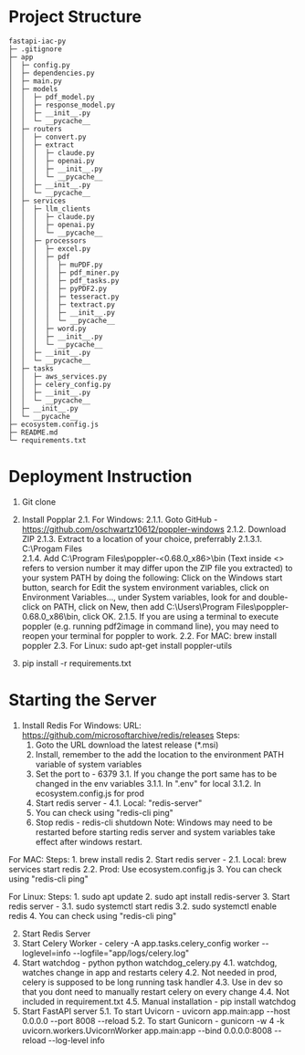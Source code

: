 # Project Structure
```
fastapi-iac-py
├─ .gitignore
├─ app
│  ├─ config.py
│  ├─ dependencies.py
│  ├─ main.py
│  ├─ models
│  │  ├─ pdf_model.py
│  │  ├─ response_model.py
│  │  ├─ __init__.py
│  │  └─ __pycache__
│  ├─ routers
│  │  ├─ convert.py
│  │  ├─ extract
│  │  │  ├─ claude.py
│  │  │  ├─ openai.py
│  │  │  ├─ __init__.py
│  │  │  └─ __pycache__
│  │  ├─ __init__.py
│  │  └─ __pycache__
│  ├─ services
│  │  ├─ llm_clients
│  │  │  ├─ claude.py
│  │  │  ├─ openai.py
│  │  │  └─ __pycache__
│  │  ├─ processors
│  │  │  ├─ excel.py
│  │  │  ├─ pdf
│  │  │  │  ├─ muPDF.py
│  │  │  │  ├─ pdf_miner.py
│  │  │  │  ├─ pdf_tasks.py
│  │  │  │  ├─ pyPDF2.py
│  │  │  │  ├─ tesseract.py
│  │  │  │  ├─ textract.py
│  │  │  │  ├─ __init__.py
│  │  │  │  └─ __pycache__
│  │  │  ├─ word.py
│  │  │  ├─ __init__.py
│  │  │  └─ __pycache__
│  │  ├─ __init__.py
│  │  └─ __pycache__
│  ├─ tasks
│  │  ├─ aws_services.py
│  │  ├─ celery_config.py
│  │  ├─ __init__.py
│  │  └─ __pycache__
│  ├─ __init__.py
│  └─ __pycache__
├─ ecosystem.config.js
├─ README.md
└─ requirements.txt

```

# Deployment Instruction
1. Git clone
2. Install Popplar
  2.1. For Windows:
    2.1.1. Goto GitHub - https://github.com/oschwartz10612/poppler-windows
    2.1.2. Download ZIP
    2.1.3. Extract to a location of your choice, preferrably
      2.1.3.1. C:\Progam Files\
    2.1.4. Add C:\Program Files\poppler-<0.68.0_x86>\bin (Text inside <> refers to version number it may differ upon the ZIP file you extracted) to your system PATH by doing the following: Click on the Windows start button, search for Edit the system environment variables, click on Environment Variables..., under System variables, look for and double-click on PATH, click on New, then add C:\Users\Program Files\poppler-0.68.0_x86\bin, click OK.
    2.1.5. If you are using a terminal to execute poppler (e.g. running pdf2image in command line), you may need to reopen your terminal for poppler to work.
  2.2. For MAC: brew install poppler
  2.3. For Linux: sudo apt-get install poppler-utils

3. pip install -r requirements.txt

# Starting the Server
1. Install Redis
  For Windows:
    URL: https://github.com/microsoftarchive/redis/releases
    Steps:
      1. Goto the URL download the latest release (*.msi)
      2. Install, remember to the add the location to the environment PATH variable of system variables
      3. Set the port to - 6379
        3.1. If you change the port same has to be changed in the env variables
          3.1.1. In ".env" for local
          3.1.2. In ecosystem.config.js for prod
      4. Start redis server -
        4.1. Local: "redis-server"
      5. You can check using "redis-cli ping"
      6. Stop redis - redis-cli shutdown
    Note: Windows may need to be restarted before starting redis server and system variables take effect after windows restart.

  For MAC:
    Steps: 
      1. brew install redis
      2. Start redis server -
        2.1. Local: brew services start redis
        2.2. Prod: Use ecosystem.config.js
      3. You can check using "redis-cli ping"

  For Linux:
    Steps: 
      1. sudo apt update
      2. sudo apt install redis-server
      3. Start redis server -
        3.1. sudo systemctl start redis
        3.2. sudo systemctl enable redis
      4. You can check using "redis-cli ping"

2. Start Redis Server
3. Start Celery Worker - celery -A app.tasks.celery_config worker --loglevel=info --logfile="app/logs/celery.log"
4. Start watchdog - python python watchdog_celery.py
  4.1. watchdog, watches change in app and restarts celery
  4.2. Not needed in prod, celery is supposed to be long running task handler
  4.3. Use in dev so that you dont need to manually restart celery on every change
  4.4. Not included in requirement.txt
  4.5. Manual installation - pip install watchdog
5. Start FastAPI server
  5.1. To start Uvicorn - uvicorn app.main:app --host 0.0.0.0 --port 8008 --reload
  5.2. To start Gunicorn - gunicorn -w 4 -k uvicorn.workers.UvicornWorker app.main:app --bind 0.0.0.0:8008 --reload --log-level info


